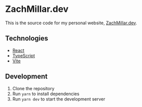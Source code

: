 # ZachMillar.dev

This is the source code for my personal website, [ZachMillar.dev](https://zachmillar.dev).

## Technologies

- [React](https://reactjs.org/)
- [TypeScript](https://www.typescriptlang.org/)
- [Vite](https://vitejs.dev/)

## Development

1. Clone the repository
2. Run `yarn` to install dependencies
3. Run `yarn dev` to start the development server
